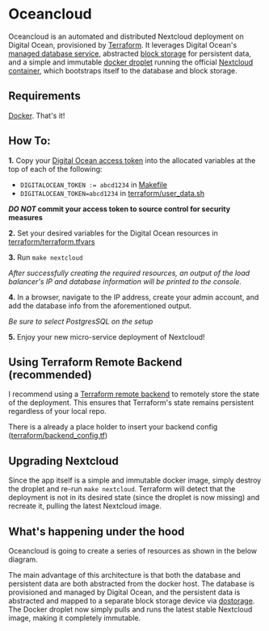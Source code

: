 # Oceancloud

Oceancloud is an automated and distributed Nextcloud deployment on Digital Ocean, provisioned by [Terraform](https://www.terraform.io/). It leverages Digital Ocean's [managed database service](https://www.digitalocean.com/products/managed-databases/), abstracted [block storage](https://www.digitalocean.com/products/block-storage/) for persistent data, and a simple and immutable [docker droplet](https://marketplace.digitalocean.com/apps/docker) running the official [Nextcloud container](https://hub.docker.com/_/nextcloud), which bootstraps itself to the database and block storage.

## Requirements

[Docker](https://docs.docker.com/install/). That's it!

## How To:

**1.** Copy your [Digital Ocean access token](https://www.digitalocean.com/docs/api/create-personal-access-token/) into the allocated variables at the top of each of the following:
  * `DIGITALOCEAN_TOKEN := abcd1234` in [Makefile](Makefile)
  * `DIGITALOCEAN_TOKEN=abcd1234` in [terraform/user_data.sh](terraform/user_data.sh)

**_DO NOT_ commit your access token to source control for security measures**

**2.** Set your desired variables for the Digital Ocean resources in [terraform/terraform.tfvars](terraform/terraform.tfvars)

**3.** Run `make nextcloud`

_After successfully creating the required resources, an output of the load balancer's IP and database information will be printed to the console._

**4.** In a browser, navigate to the IP address, create your admin account, and add the database info from the aforementioned output.

_Be sure to select PostgresSQL on the setup_



**5.** Enjoy your new micro-service deployment of Nextcloud!

## Using Terraform Remote Backend (recommended)

I recommend using a [Terraform remote backend](https://www.terraform.io/docs/backends/index.html) to remotely store the state of the deployment. This ensures that Terraform's state remains persistent regardless of your local repo.

There is a already a place holder to insert your backend config ([terraform/backend_config.tf](terraform/backend_config.tf))

## Upgrading Nextcloud

Since the app itself is a simple and immutable docker image, simply destroy the droplet and re-run `make nextcloud`. Terraform will detect that the deployment is not in its desired state (since the droplet is now missing) and recreate it, pulling the latest Nextcloud image.

## What's happening under the hood

Oceancloud is going to create a series of resources as shown in the below diagram.



The main advantage of this architecture is that both the database and persistent data are both abstracted from the docker host. The database is provisioned and managed by Digital Ocean, and the persistent data is abstracted and mapped to a separate block storage device via [dostorage](https://github.com/omallo/docker-volume-plugin-dostorage). The Docker droplet now simply pulls and runs the latest stable Nextcloud image, making it completely immutable.
